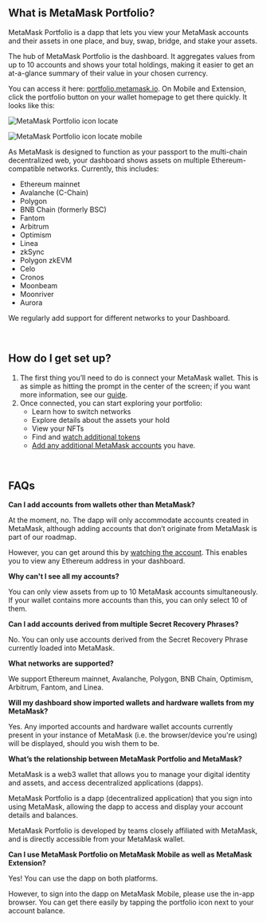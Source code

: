 What is MetaMask Portfolio?
---------------------------


MetaMask Portfolio is a dapp that lets you view your MetaMask accounts and their assets in one place, and buy, swap, bridge, and stake your assets. 


The hub of MetaMask Portfolio is the dashboard. It aggregates values from up to 10 accounts and shows your total holdings, making it easier to get an at-a-glance summary of their value in your chosen currency. 


You can access it here: [portfolio.metamask.io](https://portfolio.metamask.io/). On Mobile and Extension, click the portfolio button on your wallet homepage to get there quickly. It looks like this: 


![MetaMask Portfolio icon locate](https://support.metamask.io/hc/article_attachments/17358239272347)  
  
![MetaMask Portfolio icon locate mobile](https://support.metamask.io/hc/article_attachments/18366258245147)


As MetaMask is designed to function as your passport to the multi-chain decentralized web, your dashboard shows assets on multiple Ethereum-compatible networks. Currently, this includes:


* Ethereum mainnet
* Avalanche (C-Chain)
* Polygon
* BNB Chain (formerly BSC)
* Fantom
* Arbitrum
* Optimism
* Linea
* zkSync
* Polygon zkEVM
* Celo
* Cronos
* Moonbeam
* Moonriver
* Aurora


We regularly add support for different networks to your Dashboard. 


 


How do I get set up?
--------------------


1. The first thing you’ll need to do is connect your MetaMask wallet. This is as simple as hitting the prompt in the center of the screen; if you want more information, see our [guide](https://support.metamask.io/hc/articles/8324584621083).
2. Once connected, you can start exploring your portfolio:
	* Learn how to switch networks
	* Explore details about the assets your hold
	* View your NFTs
	* Find and [watch additional tokens](https://support.metamask.io/hc/articles/8324356266907)
	* [Add any additional MetaMask accounts](https://support.metamask.io/hc/articles/8324584621083) you have.


 


FAQs
----




**Can I add accounts from wallets other than MetaMask?**

At the moment, no. The dapp will only accommodate accounts created in MetaMask, although adding accounts that don’t originate from MetaMask is part of our roadmap. 


However, you can get around this by [watching the account](https://support.metamask.io/hc/articles/8324454669339). This enables you to view any Ethereum address in your dashboard.





**Why can't I see all my accounts?**

You can only view assets from up to 10 MetaMask accounts simultaneously. If your wallet contains more accounts than this, you can only select 10 of them.





**Can I add accounts derived from multiple Secret Recovery Phrases?**

No. You can only use accounts derived from the Secret Recovery Phrase currently loaded into MetaMask.





**What networks are supported?**

We support Ethereum mainnet, Avalanche, Polygon, BNB Chain, Optimism, Arbitrum, Fantom, and Linea.





**Will my dashboard show imported wallets and hardware wallets from my MetaMask?**

Yes. Any imported accounts and hardware wallet accounts currently present in your instance of MetaMask (i.e. the browser/device you're using) will be displayed, should you wish them to be.





**What’s the relationship between MetaMask Portfolio and MetaMask?**

MetaMask is a web3 wallet that allows you to manage your digital identity and assets, and access decentralized applications (dapps).


MetaMask Portfolio is a dapp (decentralized application) that you sign into using MetaMask, allowing the dapp to access and display your account details and balances.


MetaMask Portfolio is developed by teams closely affiliated with MetaMask, and is directly accessible from your MetaMask wallet.





**Can I use MetaMask Portfolio on MetaMask Mobile as well as MetaMask Extension?**

Yes! You can use the dapp on both platforms.


However, to sign into the dapp on MetaMask Mobile, please use the in-app browser. You can get there easily by tapping the portfolio icon next to your account balance.




